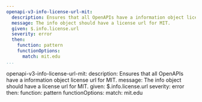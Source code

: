 ```yaml
---
openapi-v3-info-license-url-mit:
  description: Ensures that all OpenAPIs have a information object license url for MIT.
  message: The info object should have a license url for MIT.
  given: $.info.license.url
  severity: error
  then:
    function: pattern
    functionOptions:
      match: mit.edu
...
```

openapi-v3-info-license-url-mit:
  description: Ensures that all OpenAPIs have a information object license url for MIT.
  message: The info object should have a license url for MIT.
  given: $.info.license.url
  severity: error
  then:
    function: pattern
    functionOptions:
      match: mit.edu

